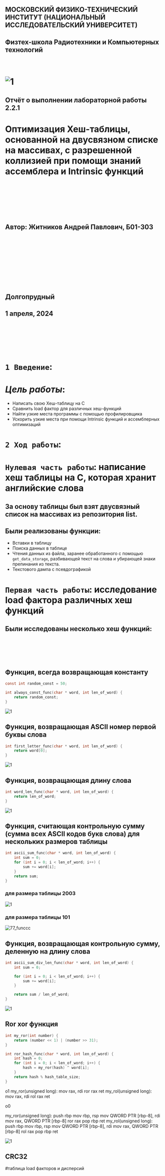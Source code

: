 ## МОСКОВСКИЙ ФИЗИКО-ТЕХНИЧЕСКИЙ ИНСТИТУТ (НАЦИОНАЛЬНЫЙ ИССЛЕДОВАТЕЛЬСКИЙ УНИВЕРСИТЕТ)

## Физтех-школа Радиотехники и Компьютерных технологий
<br/>


# ![1](/images/2.png) 

##  Отчёт о выполнении лабораторной работы 2.2.1
#  Оптимизация Хеш-таблицы, основанной на двусвязном списке на массивах, с разрешенной коллизией при помощи знаний ассемблера и Intrinsic функций

<br/>
<br/>
<br/>
<br/>
<br/>
<br/>

## Автор: Житников Андрей Павлович, Б01-303
<br/>
<br/>
<br/>
<br/>
<br/>
<br/>
<br/>
<br/>
<br/>

## Долгопрудный
## 1 апреля, 2024
<br/>
<br/>
<br/>
<br/>
<br/>

# `1 Введение`: 
# *Цель работы*: 
* Написать свою Хеш-таблицу на С
* Сравнить load фактор для различных хеш-функций
* Найти узкие места программы с помощью профилировщика
* Ускорить узкие места при помощи Intrinsic функций и ассемблерных оптимизаций
  
# `2 Ход работы`:
# `Нулевая часть работы`: написание хеш таблицы на С, которая хранит английские слова

## За основу таблицы был взят двусвязный список на массивах из репозитория list. 
## Были реализованы функции:
* Вставки в таблицу
* Поиска данных в таблице
* Чтения данных из файла, заранее обработанного с помощью `get_data_storage`, разбивающей текст на слова и убирающей знаки препинания из текста.
* Текстового дампа с псевдографикой
# `Первая часть работы`: исследование load фактора различных хеш функций
## Были исследованы несколько хеш функций:
<br/>
<br/>
<br/>
<br/>

## Функция, всегда возвращающая константу
```C
const int random_const = 50;

int always_const_func(char * word, int len_of_word) {
    return random_const;
}
```
![1](images/1_func.png)

## Функция, возвращающая ASCII номер первой буквы слова
```C
int first_letter_func(char * word, int len_of_word) {
    return word[0];
}
```
![1](images/2_func.png)


## Функция, возвращающая длину слова
```C
int word_len_func(char * word, int len_of_word) {
    return len_of_word;
}
```
![1](images/3_func.png)
## Функция, считающая контрольную сумму (сумма всех ASCII кодов букв слова) для нескольких размеров таблицы
```C
int ascii_sum_func(char * word, int len_of_word) {
    int sum = 0;
    for (int i = 0; i < len_of_word; i++) {
        sum += word[i];
    }
    return sum;
}
```
### для размера таблицы 2003
![1](images/4_func.png)

### для размера таблицы 101

![77_funccc](images/77_funccc.png)

## Функция, возвращающая контрольную сумму, деленную на длину слова
```C
int ascii_sum_div_len_func(char * word, int len_of_word) {
    int sum = 0;

    for (int i = 0; i < len_of_word; i++) {
        sum += word[i];
    }

    return sum / len_of_word;
}
```

![1](images/5_func.png)
## Ror xor функция
```C
int my_ror(int number) {
    return (number << 1) | (number >> 31);
}

int ror_hash_func(char * word, int len_of_word) {
    int hash = 0;
    for (int i = 0; i < len_of_word; i++) {
        hash = my_ror(hash) ^ word[i];
    }
    return hash % hash_table_size;
}
```
o1
my_ror(unsigned long):
        mov     rax, rdi
        ror     rax
        ret
my_rol(unsigned long):
        mov     rax, rdi
        rol     rax
        ret

o0

my_ror(unsigned long):
        push    rbp
        mov     rbp, rsp
        mov     QWORD PTR [rbp-8], rdi
        mov     rax, QWORD PTR [rbp-8]
        ror     rax
        pop     rbp
        ret
my_rol(unsigned long):
        push    rbp
        mov     rbp, rsp
        mov     QWORD PTR [rbp-8], rdi
        mov     rax, QWORD PTR [rbp-8]
        rol     rax
        pop     rbp
        ret

        
![1](images/6_func.png)
## CRC32




#таблица load факторов и дисперсий